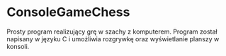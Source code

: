 # ConsoleGameChess
Prosty program realizujący grę w szachy z komputerem. Program został napisany w języku C i umożliwia rozgrywkę oraz wyświetlanie planszy w konsoli.
